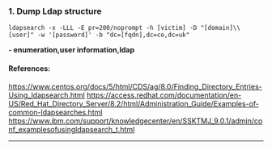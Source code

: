 ### 1. Dump Ldap structure
```
ldapsearch -x -LLL -E pr=200/noprompt -h [victim] -D "[domain]\\[user]" -w '[password]' -b "dc=[fqdn],dc=co,dc=uk"
```
**- enumeration,user information,ldap**
#### References:

https://www.centos.org/docs/5/html/CDS/ag/8.0/Finding_Directory_Entries-Using_ldapsearch.html
https://access.redhat.com/documentation/en-US/Red_Hat_Directory_Server/8.2/html/Administration_Guide/Examples-of-common-ldapsearches.html
https://www.ibm.com/support/knowledgecenter/en/SSKTMJ_9.0.1/admin/conf_examplesofusingldapsearch_t.html
__________
